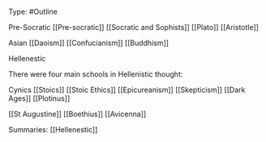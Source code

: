 Type: #Outline 

Pre-Socratic
[[Pre-socratic]]
[[Socratic and Sophists]]
[[Plato]]
[[Aristotle]]

Asian
[[Daoism]]
[[Confucianism]]
[[Buddhism]]

Hellenestic

There were four main schools in Hellenistic thought:

Cynics
[[Stoics]]
[[Stoic Ethics]]
[[Epicureanism]]
[[Skepticism]]
[[Dark Ages]]
[[Plotinus]]

[[St Augustine]]
[[Boethius]]
[[Avicenna]]

Summaries:
[[Hellenestic]]